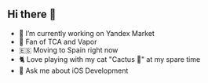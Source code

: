 ## Hi there 👋

- 🔭 I’m currently working on Yandex Market
- 🥳 Fan of TCA and Vapor
- 🇪🇸 Moving to Spain right now
- 🐈 Love playing with my cat "Cactus 🌵" at my spare time
- 💬 Ask me about iOS Development